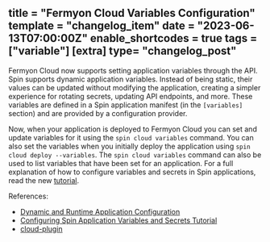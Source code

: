 title = "Fermyon Cloud Variables Configuration"
template = "changelog_item"
date = "2023-06-13T07:00:00Z"
enable_shortcodes = true
tags = ["variable"]
[extra]
type= "changelog_post"
---

Fermyon Cloud now supports setting application variables through the API. Spin supports dynamic application variables. Instead of being static, their values can be updated without modifying the application, creating a simpler experience for rotating secrets, updating API endpoints, and more. These variables are defined in a Spin application manifest (in the `[variables]` section) and are provided by a configuration provider.

Now, when your application is deployed to Fermyon Cloud you can set and update variables for it using the `spin cloud variables` command. You can also set the variables when you initially deploy the application using `spin cloud deploy --variables`. The `spin cloud variables` command can also be used to list variables that have been set for an application. For a full explanation of how to configure variables and secrets in Spin applications, read the new [tutorial](../../cloud/variables.md).

<!-- break -->

References:

- [Dynamic and Runtime Application Configuration](https://spinframework.dev/dynamic-configuration)
- [Configuring Spin Application Variables and Secrets Tutorial](../variables)
- [cloud-plugin](https://github.com/fermyon/cloud-plugin)